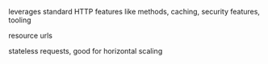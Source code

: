 ---
---


leverages standard HTTP  features like methods, caching, security features, tooling

resource urls 

stateless requests, good for horizontal scaling 




